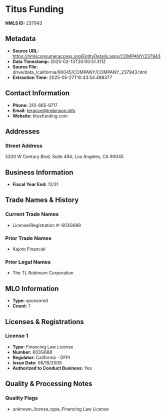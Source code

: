 # Titus Funding

**NMLS ID:** 237943

## Metadata
- **Source URL:** https://nmlsconsumeraccess.org/EntityDetails.aspx/COMPANY/237943
- **Data Timestamp:** 2025-02-13T20:00:51.311Z
- **Source File:** drive/data_/california/90045/COMPANY/COMPANY_237943.html
- **Extraction Time:** 2025-05-27T10:43:54.488377

## Contact Information
- **Phone:** 310-665-9717
- **Email:** terance@trobinson.info
- **Website:** titusfunding.com

## Addresses
### Street Address
5200 W Century Blvd; Suite 494; Los Angeles, CA 90045

## Business Information
- **Fiscal Year End:** 12/31

## Trade Names & History
### Current Trade Names
- License/Registration #: 603G688

### Prior Trade Names
- Kajoto Financial

### Prior Legal Names
- The TL Robinson Corporation

## MLO Information
- **Type:** sponsored
- **Count:** 1

## Licenses & Registrations

### License 1
- **Type:** Financing Law License
- **Number:** 603G688
- **Regulator:** California - DFPI
- **Issue Date:** 08/19/2008
- **Authorized to Conduct Business:** Yes

## Quality & Processing Notes
### Quality Flags
- unknown_license_type_Financing Law License
